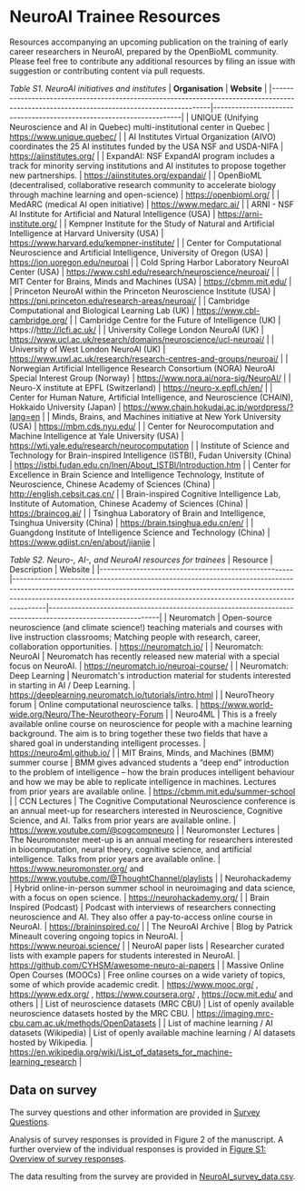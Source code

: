 # NeuroAI Trainee Resources

Resources accompanying an upcoming publication on the training of early career researchers in NeuroAI, prepared by the OpenBioML community. Please feel free to contribute any additional resources by filing an issue with suggestion or contributing content via pull requests.

*Table S1. NeuroAI initiatives and institutes*
| **Organisation**                                                                                                                          | **Website**                                                         |
|-------------------------------------------------------------------------------------------------------------------------------------------|---------------------------------------------------------------------|
| UNIQUE (Unifying Neuroscience and AI in Quebec) multi-institutional center in Quebec                                                      | https://www.unique.quebec/                                          |
| AI Institutes Virtual Organization (AIVO) coordinates the 25 AI institutes funded by the USA NSF and USDA-NIFA                            | https://aiinstitutes.org/                                           |
| ExpandAI: NSF ExpandAI program includes a track for minority serving institutions and AI institutes to propose together new partnerships. | https://aiinstitutes.org/expandai/                                  |
| OpenBioML (decentralised, collaborative research community to accelerate biology through machine learning and open-science)               | https://openbioml.org/                                              |
| MedARC (medical AI open initiative)                                                                                                       | https://www.medarc.ai/                                              |
| ARNI - NSF AI Institute for Artificial and Natural Intelligence (USA)                                                                     | https://arni-institute.org/                                         |
| Kempner Institute for the Study of Natural and Artificial Intelligence at Harvard University (USA)                                        | https://www.harvard.edu/kempner-institute/                          |
| Center for Computational Neuroscience and Artificial Intelligence, University of Oregon (USA)                                             | https://ion.uoregon.edu/neuroai                                     |
| Cold Spring Harbor Laboratory NeuroAI Center (USA)                                                                                        | https://www.cshl.edu/research/neuroscience/neuroai/                 |
| MIT Center for Brains, Minds and Machines (USA)                                                                                           | https://cbmm.mit.edu/                                               |
| Princeton NeuroAI within the Princeton Neuroscience Institute (USA)                                                                       | https://pni.princeton.edu/research-areas/neuroai/                   |
| Cambridge Computational and Biological Learning Lab (UK)                                                                                  | https://www.cbl-cambridge.org/                                      |
| Cambridge Centre for the Future of Intelligence (UK)                                                                                      | https://http://lcfi.ac.uk/                                          |
| University College London NeuroAI (UK)                                                                                                    | https://www.ucl.ac.uk/research/domains/neuroscience/ucl-neuroai/    |
| University of West London NeuroAI (UK)                                                                                                    | https://www.uwl.ac.uk/research/research-centres-and-groups/neuroai/ |
| Norwegian Artificial Intelligence Research Consortium (NORA) NeuroAI Special Interest Group (Norway)                                      | https://www.nora.ai/nora-sig/NeuroAI/                               |
| Neuro-X institute at EPFL (Switzerland)                                                                                                   | https://neuro-x.epfl.ch/en/                                         |
| Center for Human Nature, Artificial Intelligence, and Neuroscience (CHAIN), Hokkaido University (Japan)                                   | https://www.chain.hokudai.ac.jp/wordpress/?lang=en                  |
| Minds, Brains, and Machines initiative at New York University (USA)                                                                       | https://mbm.cds.nyu.edu/                                            |
| Center for Neurocomputation and Machine Intelligence at Yale University (USA)                                                                       | https://wti.yale.edu/research/neurocomputation                                             |
| Institute of Science and Technology for Brain-inspired Intelligence (ISTBI), Fudan University (China)                                     | https://istbi.fudan.edu.cn/lnen/About_ISTBI/Introduction.htm        |
| Center for Excellence in Brain Science and Intelligence Technology, Institute of Neuroscience, Chinese Academy of Sciences (China)        | http://english.cebsit.cas.cn/                                       |
| Brain-inspired Cognitive Intelligence Lab, Institute of Automation, Chinese Academy of Sciences (China)                                   | https://braincog.ai/                                                |
| Tsinghua Laboratory of Brain and Intelligence, Tsinghua University (China)                                                                | https://brain.tsinghua.edu.cn/en/                                   |
| Guangdong Institute of Intelligence Science and Technology (China)                                                                        | https://www.gdiist.cn/en/about/jianjie                              |


*Table S2. Neuro-, AI-, and NeuroAI resources for trainees*
| Resource                                            | Description                                                                                                                                                                                                                                       | Website                                                                                                    |
|-----------------------------------------------------|---------------------------------------------------------------------------------------------------------------------------------------------------------------------------------------------------------------------------------------------------|------------------------------------------------------------------------------------------------------------|
| Neuromatch                                          | Open-source neuroscience (and climate science!) teaching materials and courses with live instruction classrooms; Matching people with research, career, collaboration opportunities.                                                              | https://neuromatch.io/                                                                                     |
| Neuromatch: NeuroAI                                 | Neuromatch has recently released new material with a special focus on NeuroAI.                                                                                                                                                                    | https://neuromatch.io/neuroai-course/                                                                      |
| Neuromatch: Deep Learning                           | Neuromatch's introduction material for students interested in starting in AI / Deep Learning.                                                                                                                                                     | https://deeplearning.neuromatch.io/tutorials/intro.html                                                    |
| NeuroTheory forum                                   | Online computational neuroscience talks.                                                                                                                                                                                                          | https://www.world-wide.org/Neuro/The-Neurotheory-Forum                                                     |
| Neuro4ML                                            | This is a freely available online course on neuroscience for people with a machine learning background. The aim is to bring together these two fields that have a shared goal in understanding intelligent processes.                             | https://neuro4ml.github.io/                                                                                |
| MIT Brains, Minds, and Machines (BMM) summer course | BMM gives advanced students a “deep end” introduction to the problem of intelligence – how the brain produces intelligent behaviour and how we may be able to replicate intelligence in machines. Lectures from prior years are available online. | https://cbmm.mit.edu/summer-school                                                                         |
| CCN Lectures                                        | The Cognitive Computational Neuroscience conference is an annual meet-up for researchers interested in Neuroscience, Cognitive Science, and AI. Talks from prior years are available online.                                                      | https://www.youtube.com/@cogcompneuro                                                                      |
| Neuromonster Lectures                               | The Neuromonster meet-up is an annual meeting for researchers interested in biocomputation, neural theory, cognitive science, and artificial intelligence. Talks from prior years are available online.                                           | https://www.neuromonster.org/ and https://www.youtube.com/@ThoughtChannel/playlists                        |
| Neurohackademy                                      | Hybrid online-in-person summer school in neuroimaging and data science, with a focus on open science.                                                                                                                                             | https://neurohackademy.org/                                                                                |
| Brain Inspired (Podcast)                            | Podcast with interviews of researchers connecting neuroscience and AI. They also offer a pay-to-access online course in NeuroAI.                                                                                                                  | https://braininspired.co/                                                                                  |
| The NeuroAI Archive                                 | Blog by Patrick Mineault covering ongoing topics in NeuroAI.                                                                                                                                                                                      | https://www.neuroai.science/                                                                               |
| NeuroAI paper lists                                 | Researcher curated lists with example papers for students interested in NeuroAI.                                                                                                                                                                  | https://github.com/CYHSM/awesome-neuro-ai-papers                                                           |
| Massive Online Open Courses (MOOCs)                 | Free online courses on a wide variety of topics, some of which provide academic credit.                                                                                                                                                           | https://www.mooc.org/ , https://www.edx.org/ , https://www.coursera.org/ , https://ocw.mit.edu/ and others |
| List of neuroscience datasets (MRC CBU)             | List of openly available neuroscience datasets hosted by the MRC CBU.                                                                                                                                                                             | https://imaging.mrc-cbu.cam.ac.uk/methods/OpenDatasets                                                     |
| List of machine learning / AI datasets (Wikipedia)  | List of openly available machine learning / AI datasets hosted by Wikipedia.                                                                                                                                                                      | https://en.wikipedia.org/wiki/List_of_datasets_for_machine-learning_research                               |



## Data on survey

The survey questions and other information are provided in [Survey Questions](https://github.com/8erberg/NeuroAI_Trainee_Resources/blob/main/NeuroAI_trainees_Survey_overview.pdf).

Analysis of survey responses is provided in Figure 2 of the manuscript. 
A further overview of the individual responses is provided in [Figure S1: Overview of survey responses](https://github.com/8erberg/NeuroAI_Trainee_Resources/blob/main/Figure_S1_Overview_of_responses.png).

The data resulting from the survey are provided in [NeuroAI_survey_data.csv](https://github.com/8erberg/NeuroAI_Trainee_Resources/blob/main/NeuroAI_survey_data.csv).


